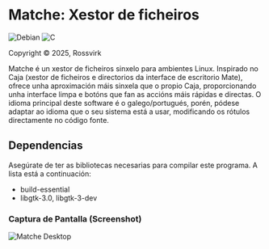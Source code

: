 # Matche: Xestor de ficheiros

![Debian](https://img.shields.io/badge/Debian-D70A53?style=for-the-badge&logo=debian&logoColor=white) ![C](https://img.shields.io/badge/c-%2300599C.svg?style=for-the-badge&logo=c&logoColor=white)

Copyright © 2025, Rossvirk

Matche é un xestor de ficheiros sinxelo para ambientes Linux. Inspirado no Caja (xestor de ficheiros e directorios da interface de escritorio Mate), ofrece unha aproximación máis sinxela que o propio Caja, proporcionando unha interface limpa e botóns que fan as accións máis rápidas e directas. O idioma principal deste software é o galego/portugués, porén, pódese adaptar ao idioma que o seu sistema está a usar, modificando os rótulos directamente no código fonte.

## Dependencias

Asegúrate de ter as bibliotecas necesarias para compilar este programa. A lista está a continuación:

- build-essential
- libgtk-3.0, libgtk-3-dev


### Captura de Pantalla (Screenshot)

![Matche Desktop](https://i.postimg.cc/8cnkxbqW/matche-desktop.png)
